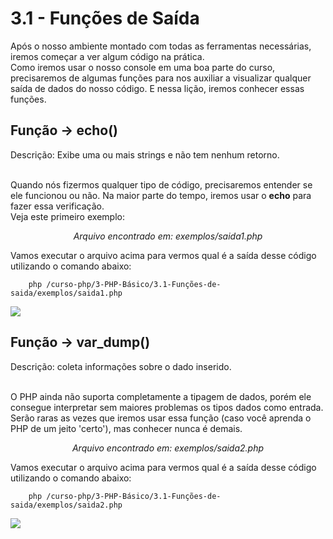 # 3.1 - Funções de Saída

Após o nosso ambiente montado com todas as ferramentas necessárias, iremos começar a ver algum código na prática. <br>
Como iremos usar o nosso console em uma boa parte do curso, precisaremos de algumas funções para nos auxiliar a visualizar qualquer saída de dados do nosso código. E nessa lição, iremos conhecer essas funções.<br>

## Função -> echo()

Descrição: Exibe uma ou mais strings e não tem nenhum retorno.<br><br>

Quando nós fizermos qualquer tipo de código, precisaremos entender se ele funcionou ou não. Na maior parte do tempo, iremos usar o **echo** para fazer essa verificação. <br>
Veja este primeiro exemplo:<br>
<script src="https://gist.github.com/DanielHe4rt/6f15f67dc763915dd6c60144ba3f6d89.js"></script>
<center><i>Arquivo encontrado em: exemplos/saida1.php</i></center>

Vamos executar o arquivo acima para vermos qual é a saída desse código utilizando o comando abaixo: <br>

```
    php /curso-php/3-PHP-Básico/3.1-Funções-de-saida/exemplos/saida1.php
```

<img src="https://i.imgur.com/AsR09ki.gif">


## Função -> var_dump()

Descrição: coleta informações sobre o dado inserido.<br><br>

O PHP ainda não suporta completamente a tipagem de dados, porém ele consegue interpretar sem maiores problemas os tipos dados como entrada. Serão raras as vezes que iremos usar essa função (caso você aprenda o PHP de um jeito 'certo'), mas conhecer nunca é demais.

<script src="https://gist.github.com/DanielHe4rt/50cfb4553f7c7b0e4073372e18953765.js"></script>
<center><i>Arquivo encontrado em: exemplos/saida2.php</i></center>

Vamos executar o arquivo acima para vermos qual é a saída desse código utilizando o comando abaixo: <br>

```
    php /curso-php/3-PHP-Básico/3.1-Funções-de-saida/exemplos/saida2.php
```

<img src="https://i.imgur.com/oiWtGWb.gif">